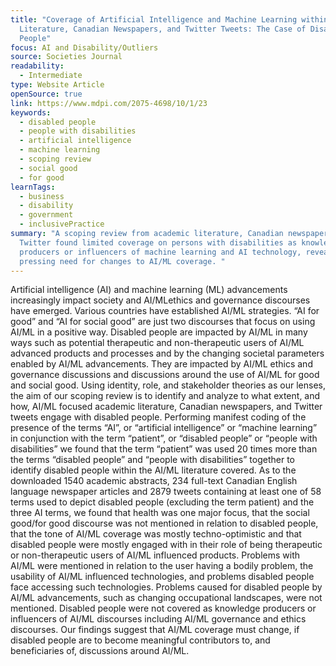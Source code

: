 ```yaml
---
title: "Coverage of Artificial Intelligence and Machine Learning within Academic
  Literature, Canadian Newspapers, and Twitter Tweets: The Case of Disabled
  People"
focus: AI and Disability/Outliers
source: Societies Journal
readability:
  - Intermediate
type: Website Article
openSource: true
link: https://www.mdpi.com/2075-4698/10/1/23
keywords:
  - disabled people
  - people with disabilities
  - artificial intelligence
  - machine learning
  - scoping review
  - social good
  - for good
learnTags:
  - business
  - disability
  - government
  - inclusivePractice
summary: "A scoping review from academic literature, Canadian newspapers and
  Twitter found limited coverage on persons with disabilities as knowledge
  producers or influencers of machine learning and AI technology, revealing a
  pressing need for changes to AI/ML coverage. "
---
```

Artificial intelligence (AI) and machine learning (ML) advancements increasingly impact society and AI/MLethics and governance discourses have emerged. Various countries have established AI/ML strategies. “AI for good” and “AI for social good” are just two discourses that focus on using AI/ML in a positive way. Disabled people are impacted by AI/ML in many ways such as potential therapeutic and non-therapeutic users of AI/ML advanced products and processes and by the changing societal parameters enabled by AI/ML advancements. They are impacted by AI/ML ethics and governance discussions and discussions around the use of AI/ML for good and social good. Using identity, role, and stakeholder theories as our lenses, the aim of our scoping review is to identify and analyze to what extent, and how, AI/ML focused academic literature, Canadian newspapers, and Twitter tweets engage with disabled people. Performing manifest coding of the presence of the terms “AI”, or “artificial intelligence” or “machine learning” in conjunction with the term “patient”, or “disabled people” or “people with disabilities” we found that the term “patient” was used 20 times more than the terms “disabled people” and “people with disabilities” together to identify disabled people within the AI/ML literature covered. As to the downloaded 1540 academic abstracts, 234 full-text Canadian English language newspaper articles and 2879 tweets containing at least one of 58 terms used to depict disabled people (excluding the term patient) and the three AI terms, we found that health was one major focus, that the social good/for good discourse was not mentioned in relation to disabled people, that the tone of AI/ML coverage was mostly techno-optimistic and that disabled people were mostly engaged with in their role of being therapeutic or non-therapeutic users of AI/ML influenced products. Problems with AI/ML were mentioned in relation to the user having a bodily problem, the usability of AI/ML influenced technologies, and problems disabled people face accessing such technologies. Problems caused for disabled people by AI/ML advancements, such as changing occupational landscapes, were not mentioned. Disabled people were not covered as knowledge producers or influencers of AI/ML discourses including AI/ML governance and ethics discourses. Our findings suggest that AI/ML coverage must change, if disabled people are to become meaningful contributors to, and beneficiaries of, discussions around AI/ML.
